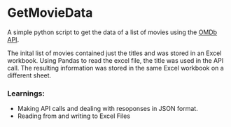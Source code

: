 # GetMovieData
A simple python script to get the data of a list of movies using the [OMDb API](https://www.omdbapi.com/). 

The inital list of movies contained just the titles and was stored in an Excel workbook.
Using Pandas to read the excel file, the title was used in the API call.
The resulting information was stored in the same Excel workbook on a different sheet.

### Learnings:
- Making API calls and dealing with resoponses in JSON format.
- Reading from and writing to Excel Files
